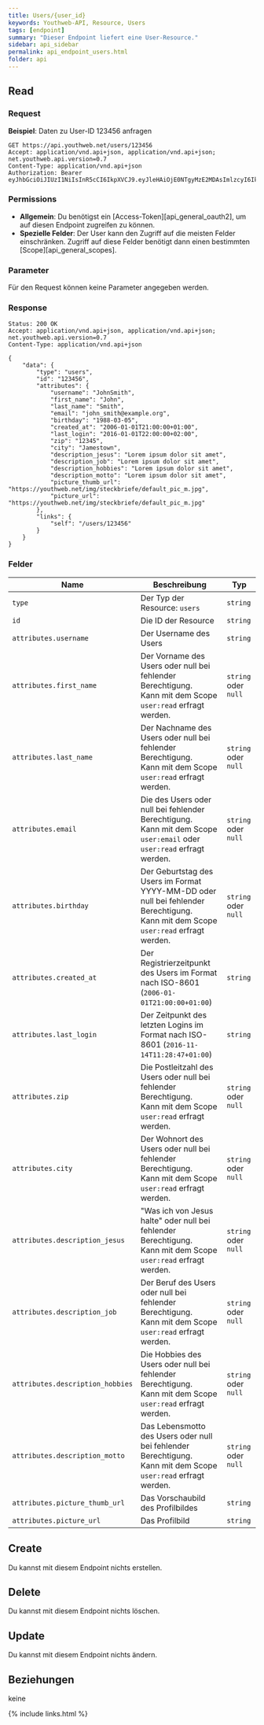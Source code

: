 ```yaml
---
title: Users/{user_id}
keywords: Youthweb-API, Resource, Users
tags: [endpoint]
summary: "Dieser Endpoint liefert eine User-Resource."
sidebar: api_sidebar
permalink: api_endpoint_users.html
folder: api
---
```


## Read

### Request

**Beispiel**: Daten zu User-ID 123456 anfragen

```
GET https://api.youthweb.net/users/123456
Accept: application/vnd.api+json, application/vnd.api+json; net.youthweb.api.version=0.7
Content-Type: application/vnd.api+json
Authorization: Bearer eyJhbGciOiJIUzI1NiIsInR5cCI6IkpXVCJ9.eyJleHAiOjE0NTgyMzE2MDAsImlzcyI6IkpOdlBnY3ROcEg1Y0s2UmMifQ.BOn0XFDDYa5iBHJb636A0C0m4sU5NO8SA_CPOVHoWNs
```

### Permissions

- **Allgemein**: Du benötigst ein [Access-Token][api_general_oauth2], um auf diesen Endpoint zugreifen zu können.
- **Spezielle Felder**: Der User kann den Zugriff auf die meisten Felder einschränken. Zugriff auf diese Felder benötigt dann einen bestimmten [Scope][api_general_scopes].

### Parameter

Für den Request können keine Parameter angegeben werden.

### Response

```
Status: 200 OK
Accept: application/vnd.api+json, application/vnd.api+json; net.youthweb.api.version=0.7
Content-Type: application/vnd.api+json

{
    "data": {
        "type": "users",
        "id": "123456",
        "attributes": {
            "username": "JohnSmith",
            "first_name": "John",
            "last_name": "Smith",
            "email": "john_smith@example.org",
            "birthday": "1988-03-05",
            "created_at": "2006-01-01T21:00:00+01:00",
            "last_login": "2016-01-01T22:00:00+02:00",
            "zip": "12345",
            "city": "Jamestown",
            "description_jesus": "Lorem ipsum dolor sit amet",
            "description_job": "Lorem ipsum dolor sit amet",
            "description_hobbies": "Lorem ipsum dolor sit amet",
            "description_motto": "Lorem ipsum dolor sit amet",
            "picture_thumb_url": "https://youthweb.net/img/steckbriefe/default_pic_m.jpg",
            "picture_url": "https://youthweb.net/img/steckbriefe/default_pic_m.jpg"
        },
        "links": {
            "self": "/users/123456"
        }
    }
}
```

### Felder

| Name                             | Beschreibung                                               | Typ                   |
|----------------------------------|------------------------------------------------------------|-----------------------|
| `type`                           | Der Typ der Resource: `users`                              | `string`              |
| `id`                             | Die ID der Resource                                        | `string`              |
| `attributes.username`            | Der Username des Users                                     | `string`              |
| `attributes.first_name`          | Der Vorname des Users oder null bei fehlender Berechtigung.<br />Kann mit dem Scope `user:read` erfragt werden.                         | `string` oder `null`  |
| `attributes.last_name`           | Der Nachname des Users oder null bei fehlender Berechtigung.<br />Kann mit dem Scope `user:read` erfragt werden.                        | `string` oder `null`  |
| `attributes.email`               | Die des Users oder null bei fehlender Berechtigung.<br />Kann mit dem Scope `user:email` oder `user:read` erfragt werden.               | `string` oder `null`  |
| `attributes.birthday`            | Der Geburtstag des Users im Format YYYY-MM-DD oder null bei fehlender Berechtigung.<br />Kann mit dem Scope `user:read` erfragt werden. | `string` oder `null`  |
| `attributes.created_at`          | Der Registrierzeitpunkt des Users im Format nach ISO-8601 (`2006-01-01T21:00:00+01:00`)                                                 | `string`              |
| `attributes.last_login`          | Der Zeitpunkt des letzten Logins im Format nach ISO-8601 (`2016-11-14T11:28:47+01:00`)                                                  | `string`              |
| `attributes.zip`                 | Die Postleitzahl des Users oder null bei fehlender Berechtigung.<br />Kann mit dem Scope `user:read` erfragt werden.                    | `string` oder `null`  |
| `attributes.city`                | Der Wohnort des Users oder null bei fehlender Berechtigung.<br />Kann mit dem Scope `user:read` erfragt werden.                         | `string` oder `null`  |
| `attributes.description_jesus`   | "Was ich von Jesus halte" oder null bei fehlender Berechtigung.<br />Kann mit dem Scope `user:read` erfragt werden.                     | `string` oder `null`  |
| `attributes.description_job`     | Der Beruf des Users oder null bei fehlender Berechtigung.<br />Kann mit dem Scope `user:read` erfragt werden.                           | `string` oder `null`  |
| `attributes.description_hobbies` | Die Hobbies des Users oder null bei fehlender Berechtigung.<br />Kann mit dem Scope `user:read` erfragt werden.                         | `string` oder `null`  |
| `attributes.description_motto`   | Das Lebensmotto des Users oder null bei fehlender Berechtigung.<br />Kann mit dem Scope `user:read` erfragt werden.                     | `string` oder `null`  |
| `attributes.picture_thumb_url`   | Das Vorschaubild des Profilbildes                          | `string` |
| `attributes.picture_url`         | Das Profilbild                                             | `string` |

## Create

Du kannst mit diesem Endpoint nichts erstellen.

## Delete

Du kannst mit diesem Endpoint nichts löschen.

## Update

Du kannst mit diesem Endpoint nichts ändern.

## Beziehungen

keine

{% include links.html %}
